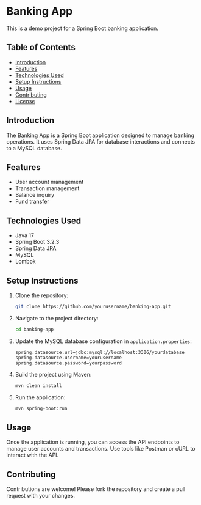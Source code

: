 # Banking App

This is a demo project for a Spring Boot banking application.

## Table of Contents
- [Introduction](#introduction)
- [Features](#features)
- [Technologies Used](#technologies-used)
- [Setup Instructions](#setup-instructions)
- [Usage](#usage)
- [Contributing](#contributing)
- [License](#license)

## Introduction
The Banking App is a Spring Boot application designed to manage banking operations. It uses Spring Data JPA for database interactions and connects to a MySQL database.

## Features
- User account management
- Transaction management
- Balance inquiry
- Fund transfer

## Technologies Used
- Java 17
- Spring Boot 3.2.3
- Spring Data JPA
- MySQL
- Lombok

## Setup Instructions
1. Clone the repository:
    ```bash
    git clone https://github.com/yourusername/banking-app.git
    ```
2. Navigate to the project directory:
    ```bash
    cd banking-app
    ```
3. Update the MySQL database configuration in `application.properties`:
    ```properties
    spring.datasource.url=jdbc:mysql://localhost:3306/yourdatabase
    spring.datasource.username=yourusername
    spring.datasource.password=yourpassword
    ```
4. Build the project using Maven:
    ```bash
    mvn clean install
    ```
5. Run the application:
    ```bash
    mvn spring-boot:run
    ```

## Usage
Once the application is running, you can access the API endpoints to manage user accounts and transactions. Use tools like Postman or cURL to interact with the API.

## Contributing
Contributions are welcome! Please fork the repository and create a pull request with your changes.
